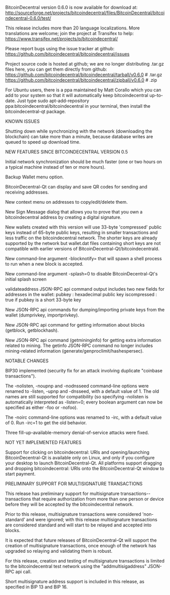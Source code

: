 BitcoinDecentral version 0.6.0 is now available for download at:
http://sourceforge.net/projects/bitcoindecentral/files/BitcoinDecentral/bitcoindecentral-0.6.0/test/

This release includes more than 20 language localizations.
More translations are welcome; join the
project at Transifex to help:
https://www.transifex.net/projects/p/bitcoindecentral/

Please report bugs using the issue tracker at github:
https://github.com/bitcoindecentral/bitcoindecentral/issues

Project source code is hosted at github; we are no longer
distributing .tar.gz files here, you can get them
directly from github:
https://github.com/bitcoindecentral/bitcoindecentral/tarball/v0.6.0  # .tar.gz
https://github.com/bitcoindecentral/bitcoindecentral/zipball/v0.6.0  # .zip

For Ubuntu users, there is a ppa maintained by Matt Corallo which
you can add to your system so that it will automatically keep
bitcoindecentral up-to-date.  Just type
sudo apt-add-repository ppa:bitcoindecentral/bitcoindecentral
in your terminal, then install the bitcoindecentral-qt package.


KNOWN ISSUES

Shutting down while synchronizing with the network
(downloading the blockchain) can take more than a minute,
because database writes are queued to speed up download
time.


NEW FEATURES SINCE BITCOINDECENTRAL VERSION 0.5

Initial network synchronization should be much faster
(one or two hours on a typical machine instead of ten or more
hours).

Backup Wallet menu option.

BitcoinDecentral-Qt can display and save QR codes for sending
and receiving addresses.

New context menu on addresses to copy/edit/delete them.

New Sign Message dialog that allows you to prove that you
own a bitcoindecentral address by creating a digital
signature.

New wallets created with this version will
use 33-byte 'compressed' public keys instead of
65-byte public keys, resulting in smaller
transactions and less traffic on the bitcoindecentral
network. The shorter keys are already supported
by the network but wallet.dat files containing
short keys are not compatible with earlier
versions of BitcoinDecentral-Qt/bitcoindecentrald.

New command-line argument -blocknotify=<command>
that will spawn a shell process to run <command> 
when a new block is accepted.

New command-line argument -splash=0 to disable
BitcoinDecentral-Qt's initial splash screen

validateaddress JSON-RPC api command output includes
two new fields for addresses in the wallet:
pubkey : hexadecimal public key
iscompressed : true if pubkey is a short 33-byte key

New JSON-RPC api commands for dumping/importing
private keys from the wallet (dumprivkey, importprivkey).

New JSON-RPC api command for getting information about
blocks (getblock, getblockhash).

New JSON-RPC api command (getmininginfo) for getting
extra information related to mining. The getinfo
JSON-RPC command no longer includes mining-related
information (generate/genproclimit/hashespersec).



NOTABLE CHANGES

BIP30 implemented (security fix for an attack involving
duplicate "coinbase transactions").

The -nolisten, -noupnp and -nodnsseed command-line
options were renamed to -listen, -upnp and -dnsseed,
with a default value of 1. The old names are still
supported for compatibility (so specifying -nolisten
is automatically interpreted as -listen=0; every
boolean argument can now be specified as either
-foo or -nofoo).

The -noirc command-line options was renamed to
-irc, with a default value of 0. Run -irc=1 to
get the old behavior.

Three fill-up-available-memory denial-of-service
attacks were fixed.


NOT YET IMPLEMENTED FEATURES

Support for clicking on bitcoindecentral: URIs and
opening/launching BitcoinDecentral-Qt is available only on Linux,
and only if you configure your desktop to launch
BitcoinDecentral-Qt. All platforms support dragging and dropping
bitcoindecentral: URIs onto the BitcoinDecentral-Qt window to start
payment.


PRELIMINARY SUPPORT FOR MULTISIGNATURE TRANSACTIONS

This release has preliminary support for multisignature
transactions-- transactions that require authorization
from more than one person or device before they
will be accepted by the bitcoindecentral network.

Prior to this release, multisignature transactions
were considered 'non-standard' and were ignored;
with this release multisignature transactions are
considered standard and will start to be relayed
and accepted into blocks.

It is expected that future releases of BitcoinDecentral-Qt
will support the creation of multisignature transactions,
once enough of the network has upgraded so relaying
and validating them is robust.

For this release, creation and testing of multisignature
transactions is limited to the bitcoindecentral test network using
the "addmultisigaddress" JSON-RPC api call.

Short multisignature address support is included in this
release, as specified in BIP 13 and BIP 16.
